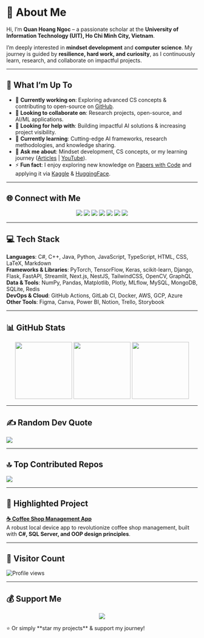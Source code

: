 # 💫 About Me  
Hi, I’m **Quan Hoang Ngoc** – a passionate scholar at the **University of Information Technology (UIT), Ho Chi Minh City, Vietnam**.  

I’m deeply interested in **mindset development** and **computer science**. My journey is guided by **resilience, hard work, and curiosity**, as I continuously learn, research, and collaborate on impactful projects.  

---

## 🚀 What I’m Up To  
- 🔭 **Currently working on**: Exploring advanced CS concepts & contributing to open-source on [GitHub](https://github.com/QuanHoangNgoc).  
- 🤝 **Looking to collaborate on**: Research projects, open-source, and AI/ML applications.  
- 🧠 **Looking for help with**: Building impactful AI solutions & increasing project visibility.  
- 🌱 **Currently learning**: Cutting-edge AI frameworks, research methodologies, and knowledge sharing.  
- 💬 **Ask me about**: Mindset development, CS concepts, or my learning journey ([Articles](https://sites.google.com/view/quan12i/trang-ch%E1%BB%A7?fbclid=IwAR3FfEwShxH6ZSOuZovAmZRb5TsljtnbunuYTHFITcd_K4odDwrVUyzzvjQ) | [YouTube](https://www.youtube.com/@QuanHoangNgoc-yu9uo?sub_confirmation=1)).  
- ⚡ **Fun fact**: I enjoy exploring new knowledge on [Papers with Code](https://paperswithcode.com/sota) and applying it via [Kaggle](https://www.kaggle.com/quanhoangngoc) & [HuggingFace](https://huggingface.co/QuanHoangNgoc).  

---

## 🌐 Connect with Me  
<p align="center">
  <a href="https://www.linkedin.com/in/quanhoangngoc"><img src="https://img.shields.io/badge/LinkedIn-%230077B5.svg?logo=linkedin&logoColor=white"/></a>
  <a href="https://www.facebook.com/quanhnqt"><img src="https://img.shields.io/badge/Facebook-%231877F2.svg?logo=Facebook&logoColor=white"/></a>
  <a href="https://discord.gg/quan_21229"><img src="https://img.shields.io/badge/Discord-%237289DA.svg?logo=discord&logoColor=white"/></a>
  <a href="https://www.kaggle.com/quanhoangngoc"><img src="https://img.shields.io/badge/Kaggle-20BEFF?logo=kaggle&logoColor=white"/></a>
  <a href="https://huggingface.co/QuanHoangNgoc"><img src="https://img.shields.io/badge/HuggingFace-yellow?logo=huggingface&logoColor=black"/></a>
  <a href="https://www.youtube.com/@QuanHoangNgoc-yu9uo?sub_confirmation=1"><img src="https://img.shields.io/badge/YouTube-%23FF0000.svg?logo=YouTube&logoColor=white"/></a>
  <a href="https://medium.com/@@22521178"><img src="https://img.shields.io/badge/Medium-12100E?logo=medium&logoColor=white"/></a>
</p>  

---

## 💻 Tech Stack  
**Languages**: C#, C++, Java, Python, JavaScript, TypeScript, HTML, CSS, LaTeX, Markdown  
**Frameworks & Libraries**: PyTorch, TensorFlow, Keras, scikit-learn, Django, Flask, FastAPI, Streamlit, Next.js, NestJS, TailwindCSS, OpenCV, GraphQL  
**Data & Tools**: NumPy, Pandas, Matplotlib, Plotly, MLflow, MySQL, MongoDB, SQLite, Redis  
**DevOps & Cloud**: GitHub Actions, GitLab CI, Docker, AWS, GCP, Azure  
**Other Tools**: Figma, Canva, Power BI, Notion, Trello, Storybook  

---

## 📊 GitHub Stats  
<p align="center">
  <img src="https://github-readme-stats.vercel.app/api?username=QuanHoangNgoc&theme=tokyonight&hide_border=true&include_all_commits=true&count_private=true" height="150"/>
  <img src="https://streak-stats.demolab.com?user=QuanHoangNgoc&theme=tokyonight&hide_border=true" height="150"/>
  <img src="https://github-readme-stats.vercel.app/api/top-langs/?username=QuanHoangNgoc&theme=tokyonight&hide_border=true&layout=compact" height="150"/>
</p>  

---

## ✍️ Random Dev Quote  
![](https://quotes-github-readme.vercel.app/api?type=horizontal&theme=tokyonight)  

---

## 🔝 Top Contributed Repos  
![](https://github-contributor-stats.vercel.app/api?username=QuanHoangNgoc&limit=5&theme=tokyonight&combine_all_yearly_contributions=true)  

---

## 📂 Highlighted Project  
**[☕ Coffee Shop Management App](https://github.com/QuanHoangNgoc/Coffee-Shop-Management-App-SE-)**  
A robust local device app to revolutionize coffee shop management, built with **C#, SQL Server, and OOP design principles**.  

---

## 👀 Visitor Count  
![Profile views](https://komarev.com/ghpvc/?username=QuanHoangNgoc&color=blue&style=flat-square)  

---

## 💰 Support Me  
<p align="center">
  <a href="https://buymeacoffee.com/">
    <img src="https://img.shields.io/badge/Buy%20Me%20a%20Coffee-ffdd00?style=for-the-badge&logo=buy-me-a-coffee&logoColor=black"/>
  </a>
</p>  
⭐ Or simply **star my projects** & support my journey!  
